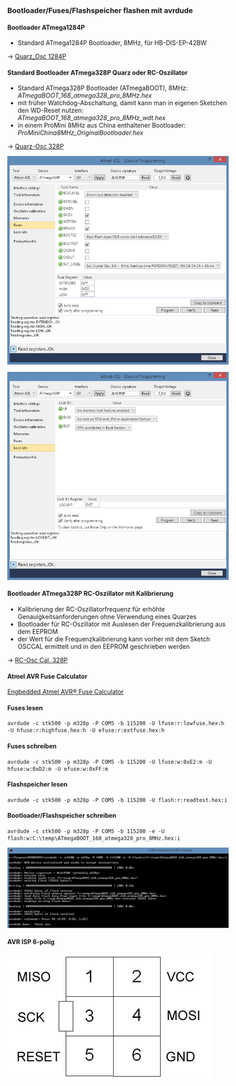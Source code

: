 
### Bootloader/Fuses/Flashspeicher flashen mit avrdude


#### Bootloader ATmega1284P

- Standard ATmega1284P Bootloader, 8MHz, für HB-DIS-EP-42BW

-> [Quarz_Osc 1284P](https://github.com/TomMajor/SmartHome/tree/master/Info/Bootloader/mega1284)


#### Standard Bootloader ATmega328P Quarz oder RC-Oszillator

- Standard ATmega328P Bootloader (ATmegaBOOT), 8MHz: *ATmegaBOOT_168_atmega328_pro_8MHz.hex*
- mit früher Watchdog-Abschaltung, damit kann man in eigenen Sketchen den WD-Reset nutzen: *ATmegaBOOT_168_atmega328_pro_8MHz_wdt.hex*
- in einem ProMini 8MHz aus China enthaltener Bootloader: *ProMiniChina8MHz_OriginalBootloader.hex*

-> [Quarz-Osc 328P](https://github.com/TomMajor/SmartHome/tree/master/Info/Bootloader/mega328/Quarz_Osc)

![pic](mega328/Quarz_Osc/fuses1.png)

![pic](mega328/Quarz_Osc/fuses2.png)


#### Bootloader ATmega328P RC-Oszillator mit Kalibrierung

- Kalibrierung der RC-Oszillatorfrequenz für erhöhte Genauigkeitsanforderungen ohne Verwendung eines Quarzes
- Bootloader für RC-Oszillator mit Auslesen der Frequenzkalibrierung aus dem EEPROM
- der Wert für die Frequenzkalibrierung kann vorher mit dem Sketch OSCCAL ermittelt und in den EEPROM geschrieben werden

-> [RC-Osc Cal. 328P](https://github.com/TomMajor/SmartHome/tree/master/Info/Bootloader/mega328/RC_Osc_Cal)


#### Atmel AVR Fuse Calculator

[Engbedded Atmel AVR® Fuse Calculator](http://www.engbedded.com/fusecalc/)


#### Fuses lesen
    avrdude -c stk500 -p m328p -P COM5 -b 115200 -U lfuse:r:lowfuse.hex:h -U hfuse:r:highfuse.hex:h -U efuse:r:extfuse.hex:h


#### Fuses schreiben
    avrdude -c stk500 -p m328p -P COM5 -b 115200 -U lfuse:w:0xE2:m -U hfuse:w:0xD2:m -U efuse:w:0xFF:m


#### Flashspeicher lesen
    avrdude -c stk500 -p m328p -P COM5 -b 115200 -U flash:r:readtest.hex:i


#### Bootloader/Flashspeicher schreiben
    avrdude -c stk500 -p m328p -P COM5 -b 115200 -e -U flash:w:C:\temp\ATmegaBOOT_168_atmega328_pro_8MHz.hex:i

![pic](Images/Flash_Bootloader.png)
<br>


#### AVR ISP 6-polig

![pic](Images/AVR_ISP.jpg)
<br>

